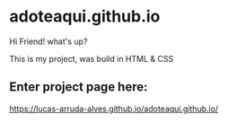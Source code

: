 # adoteaqui.github.io
Hi Friend! what's up?

This is my project, was build in HTML & CSS 

## Enter project page here: 
https://lucas-arruda-alves.github.io/adoteaqui.github.io/

